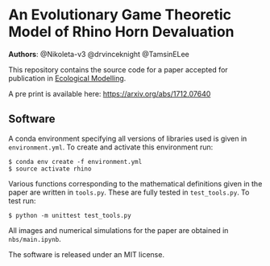 # An Evolutionary Game Theoretic Model of Rhino Horn Devaluation

**Authors**: @Nikoleta-v3 @drvinceknight @TamsinELee

This repository contains the source code for a paper accepted for publication in
[Ecological Modelling](https://www.journals.elsevier.com/ecological-modelling).

A pre print is available here: https://arxiv.org/abs/1712.07640

## Software

A conda environment specifying all versions of libraries used is given in
`environment.yml`. To create and activate this environment run:

```
$ conda env create -f environment.yml
$ source activate rhino
```

Various functions corresponding to the mathematical definitions given in the
paper are written in `tools.py`. These are fully tested in `test_tools.py`. To
test run:

```
$ python -m unittest test_tools.py
```

All images and numerical simulations for the paper are obtained in
`nbs/main.ipynb`.

The software is released under an MIT license.
